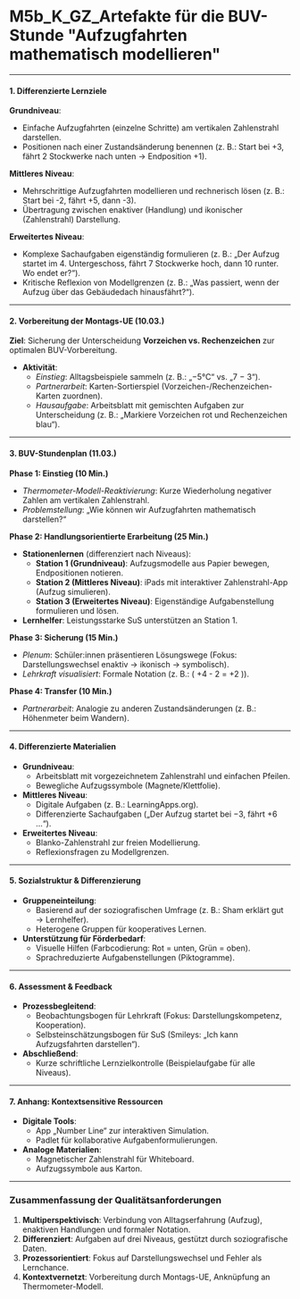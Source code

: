 # M5b_K_GZ_Artefakte für die BUV-Stunde "Aufzugfahrten mathematisch modellieren"

---

#### **1. Differenzierte Lernziele**  
**Grundniveau**:  
- Einfache Aufzugfahrten (einzelne Schritte) am vertikalen Zahlenstrahl darstellen.  
- Positionen nach einer Zustandsänderung benennen (z. B.: Start bei +3, fährt 2 Stockwerke nach unten → Endposition +1).  

**Mittleres Niveau**:  
- Mehrschrittige Aufzugfahrten modellieren und rechnerisch lösen (z. B.: Start bei -2, fährt +5, dann -3).  
- Übertragung zwischen enaktiver (Handlung) und ikonischer (Zahlenstrahl) Darstellung.  

**Erweitertes Niveau**:  
- Komplexe Sachaufgaben eigenständig formulieren (z. B.: „Der Aufzug startet im 4. Untergeschoss, fährt 7 Stockwerke hoch, dann 10 runter. Wo endet er?“).  
- Kritische Reflexion von Modellgrenzen (z. B.: „Was passiert, wenn der Aufzug über das Gebäudedach hinausfährt?“).  

---

#### **2. Vorbereitung der Montags-UE (10.03.)**  
**Ziel**: Sicherung der Unterscheidung **Vorzeichen vs. Rechenzeichen** zur optimalen BUV-Vorbereitung.  
- **Aktivität**:  
  - *Einstieg*: Alltagsbeispiele sammeln (z. B.: „−5°C“ vs. „7 − 3“).  
  - *Partnerarbeit*: Karten-Sortierspiel (Vorzeichen-/Rechenzeichen-Karten zuordnen).  
  - *Hausaufgabe*: Arbeitsblatt mit gemischten Aufgaben zur Unterscheidung (z. B.: „Markiere Vorzeichen rot und Rechenzeichen blau“).  

---

#### **3. BUV-Stundenplan (11.03.)**  
**Phase 1: Einstieg (10 Min.)**  
- *Thermometer-Modell-Reaktivierung*: Kurze Wiederholung negativer Zahlen am vertikalen Zahlenstrahl.  
- *Problemstellung*: „Wie können wir Aufzugfahrten mathematisch darstellen?“  

**Phase 2: Handlungsorientierte Erarbeitung (25 Min.)**  
- **Stationenlernen** (differenziert nach Niveaus):  
  - **Station 1 (Grundniveau)**: Aufzugsmodelle aus Papier bewegen, Endpositionen notieren.  
  - **Station 2 (Mittleres Niveau)**: iPads mit interaktiver Zahlenstrahl-App (Aufzug simulieren).  
  - **Station 3 (Erweitertes Niveau)**: Eigenständige Aufgabenstellung formulieren und lösen.  
- **Lernhelfer**: Leistungsstarke SuS unterstützen an Station 1.  

**Phase 3: Sicherung (15 Min.)**  
- *Plenum*: Schüler:innen präsentieren Lösungswege (Fokus: Darstellungswechsel enaktiv → ikonisch → symbolisch).  
- *Lehrkraft visualisiert*: Formale Notation (z. B.: \( +4 - 2 = +2 \)).  

**Phase 4: Transfer (10 Min.)**  
- *Partnerarbeit*: Analogie zu anderen Zustandsänderungen (z. B.: Höhenmeter beim Wandern).  

---

#### **4. Differenzierte Materialien**  
- **Grundniveau**:  
  - Arbeitsblatt mit vorgezeichnetem Zahlenstrahl und einfachen Pfeilen.  
  - Bewegliche Aufzugssymbole (Magnete/Klettfolie).  
- **Mittleres Niveau**:  
  - Digitale Aufgaben (z. B.: LearningApps.org).  
  - Differenzierte Sachaufgaben („Der Aufzug startet bei −3, fährt +6 …“).  
- **Erweitertes Niveau**:  
  - Blanko-Zahlenstrahl zur freien Modellierung.  
  - Reflexionsfragen zu Modellgrenzen.  

---

#### **5. Sozialstruktur & Differenzierung**  
- **Gruppeneinteilung**:  
  - Basierend auf der soziografischen Umfrage (z. B.: Sham erklärt gut → Lernhelfer).  
  - Heterogene Gruppen für kooperatives Lernen.  
- **Unterstützung für Förderbedarf**:  
  - Visuelle Hilfen (Farbcodierung: Rot = unten, Grün = oben).  
  - Sprachreduzierte Aufgabenstellungen (Piktogramme).  

---

#### **6. Assessment & Feedback**  
- **Prozessbegleitend**:  
  - Beobachtungsbogen für Lehrkraft (Fokus: Darstellungskompetenz, Kooperation).  
  - Selbsteinschätzungsbogen für SuS (Smileys: „Ich kann Aufzugsfahrten darstellen“).  
- **Abschließend**:  
  - Kurze schriftliche Lernzielkontrolle (Beispielaufgabe für alle Niveaus).  

---

#### **7. Anhang: Kontextsensitive Ressourcen**  
- **Digitale Tools**:  
  - App „Number Line“ zur interaktiven Simulation.  
  - Padlet für kollaborative Aufgabenformulierungen.  
- **Analoge Materialien**:  
  - Magnetischer Zahlenstrahl für Whiteboard.  
  - Aufzugssymbole aus Karton.  

---

### **Zusammenfassung der Qualitätsanforderungen**  
1. **Multiperspektivisch**: Verbindung von Alltagserfahrung (Aufzug), enaktiven Handlungen und formaler Notation.  
2. **Differenziert**: Aufgaben auf drei Niveaus, gestützt durch soziografische Daten.  
3. **Prozessorientiert**: Fokus auf Darstellungswechsel und Fehler als Lernchance.  
4. **Kontextvernetzt**: Vorbereitung durch Montags-UE, Anknüpfung an Thermometer-Modell.  